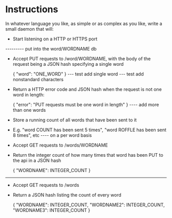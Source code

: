 Instructions
============

In whatever language you like, as simple or as complex as you like, write a small daemon that will:

* Start listening on a HTTP or HTTPS port

--------- put into the word/WORDNAME db

* Accept PUT requests to /word/WORDNAME, with the body of the request being a JSON hash specifying a single word

    { "word": "ONE_WORD" }
--- test add single word
--- test add nonstandard characters


 * Return a HTTP error code and JSON hash when the request is not one word in length:

    { "error": "PUT requests must be one word in length" }
---- add more than one words 

 * Store a running count of all words that have been sent to it

  * E.g. "word COUNT has been sent 5 times", "word ROFFLE has been sent 8 times", etc
---- on a per word basis

* Accept GET requests to /words/WORDNAME
 * Return the integer count of how many times that word has been PUT to the api in a JSON hash

    { "WORDNAME": INTEGER_COUNT }
--- 

* Accept GET requests to /words
 * Return a JSON hash listing the count of every word

    {
       "WORDNAME": INTEGER_COUNT,
       "WORDNAME2": INTEGER_COUNT,
       "WORDNAME3": INTEGER_COUNT
    }

